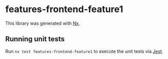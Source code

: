 # features-frontend-feature1

This library was generated with [Nx](https://nx.dev).

## Running unit tests

Run `nx test features-frontend-feature1` to execute the unit tests via [Jest](https://jestjs.io).
